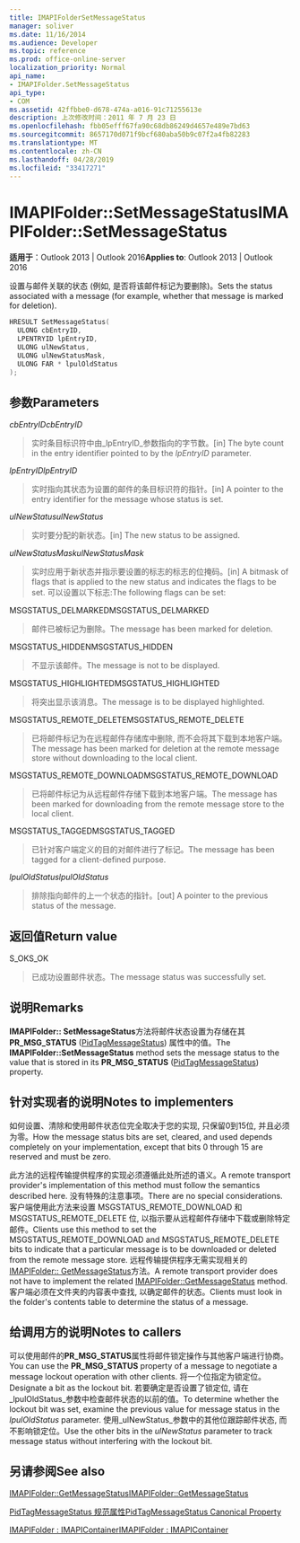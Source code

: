 ```yaml
---
title: IMAPIFolderSetMessageStatus
manager: soliver
ms.date: 11/16/2014
ms.audience: Developer
ms.topic: reference
ms.prod: office-online-server
localization_priority: Normal
api_name:
- IMAPIFolder.SetMessageStatus
api_type:
- COM
ms.assetid: 42ffbbe0-d678-474a-a016-91c71255613e
description: 上次修改时间：2011 年 7 月 23 日
ms.openlocfilehash: fbb05efff67fa90c68db86249d4657e489e7bd63
ms.sourcegitcommit: 8657170d071f9bcf680aba50b9c07f2a4fb82283
ms.translationtype: MT
ms.contentlocale: zh-CN
ms.lasthandoff: 04/28/2019
ms.locfileid: "33417271"
---
```

# <a name="imapifoldersetmessagestatus"></a><span data-ttu-id="57825-103">IMAPIFolder::SetMessageStatus</span><span class="sxs-lookup"><span data-stu-id="57825-103">IMAPIFolder::SetMessageStatus</span></span>

  
  
<span data-ttu-id="57825-104">**适用于**：Outlook 2013 | Outlook 2016</span><span class="sxs-lookup"><span data-stu-id="57825-104">**Applies to**: Outlook 2013 | Outlook 2016</span></span> 
  
<span data-ttu-id="57825-105">设置与邮件关联的状态 (例如, 是否将该邮件标记为要删除)。</span><span class="sxs-lookup"><span data-stu-id="57825-105">Sets the status associated with a message (for example, whether that message is marked for deletion).</span></span>
  
```cpp
HRESULT SetMessageStatus(
  ULONG cbEntryID,
  LPENTRYID lpEntryID,
  ULONG ulNewStatus,
  ULONG ulNewStatusMask,
  ULONG FAR * lpulOldStatus
);
```

## <a name="parameters"></a><span data-ttu-id="57825-106">参数</span><span class="sxs-lookup"><span data-stu-id="57825-106">Parameters</span></span>

 <span data-ttu-id="57825-107">_cbEntryID_</span><span class="sxs-lookup"><span data-stu-id="57825-107">_cbEntryID_</span></span>
  
> <span data-ttu-id="57825-108">实时条目标识符中由_lpEntryID_参数指向的字节数。</span><span class="sxs-lookup"><span data-stu-id="57825-108">[in] The byte count in the entry identifier pointed to by the  _lpEntryID_ parameter.</span></span> 
    
 <span data-ttu-id="57825-109">_lpEntryID_</span><span class="sxs-lookup"><span data-stu-id="57825-109">_lpEntryID_</span></span>
  
> <span data-ttu-id="57825-110">实时指向其状态为设置的邮件的条目标识符的指针。</span><span class="sxs-lookup"><span data-stu-id="57825-110">[in] A pointer to the entry identifier for the message whose status is set.</span></span>
    
 <span data-ttu-id="57825-111">_ulNewStatus_</span><span class="sxs-lookup"><span data-stu-id="57825-111">_ulNewStatus_</span></span>
  
> <span data-ttu-id="57825-112">实时要分配的新状态。</span><span class="sxs-lookup"><span data-stu-id="57825-112">[in] The new status to be assigned.</span></span> 
    
 <span data-ttu-id="57825-113">_ulNewStatusMask_</span><span class="sxs-lookup"><span data-stu-id="57825-113">_ulNewStatusMask_</span></span>
  
> <span data-ttu-id="57825-114">实时应用于新状态并指示要设置的标志的标志的位掩码。</span><span class="sxs-lookup"><span data-stu-id="57825-114">[in] A bitmask of flags that is applied to the new status and indicates the flags to be set.</span></span> <span data-ttu-id="57825-115">可以设置以下标志:</span><span class="sxs-lookup"><span data-stu-id="57825-115">The following flags can be set:</span></span>
    
<span data-ttu-id="57825-116">MSGSTATUS_DELMARKED</span><span class="sxs-lookup"><span data-stu-id="57825-116">MSGSTATUS_DELMARKED</span></span> 
  
> <span data-ttu-id="57825-117">邮件已被标记为删除。</span><span class="sxs-lookup"><span data-stu-id="57825-117">The message has been marked for deletion.</span></span>
    
<span data-ttu-id="57825-118">MSGSTATUS_HIDDEN</span><span class="sxs-lookup"><span data-stu-id="57825-118">MSGSTATUS_HIDDEN</span></span> 
  
> <span data-ttu-id="57825-119">不显示该邮件。</span><span class="sxs-lookup"><span data-stu-id="57825-119">The message is not to be displayed.</span></span>
    
<span data-ttu-id="57825-120">MSGSTATUS_HIGHLIGHTED</span><span class="sxs-lookup"><span data-stu-id="57825-120">MSGSTATUS_HIGHLIGHTED</span></span> 
  
> <span data-ttu-id="57825-121">将突出显示该消息。</span><span class="sxs-lookup"><span data-stu-id="57825-121">The message is to be displayed highlighted.</span></span>
    
<span data-ttu-id="57825-122">MSGSTATUS_REMOTE_DELETE</span><span class="sxs-lookup"><span data-stu-id="57825-122">MSGSTATUS_REMOTE_DELETE</span></span> 
  
> <span data-ttu-id="57825-123">已将邮件标记为在远程邮件存储库中删除, 而不会将其下载到本地客户端。</span><span class="sxs-lookup"><span data-stu-id="57825-123">The message has been marked for deletion at the remote message store without downloading to the local client.</span></span>
    
<span data-ttu-id="57825-124">MSGSTATUS_REMOTE_DOWNLOAD</span><span class="sxs-lookup"><span data-stu-id="57825-124">MSGSTATUS_REMOTE_DOWNLOAD</span></span> 
  
> <span data-ttu-id="57825-125">已将邮件标记为从远程邮件存储下载到本地客户端。</span><span class="sxs-lookup"><span data-stu-id="57825-125">The message has been marked for downloading from the remote message store to the local client.</span></span>
    
<span data-ttu-id="57825-126">MSGSTATUS_TAGGED</span><span class="sxs-lookup"><span data-stu-id="57825-126">MSGSTATUS_TAGGED</span></span> 
  
> <span data-ttu-id="57825-127">已针对客户端定义的目的对邮件进行了标记。</span><span class="sxs-lookup"><span data-stu-id="57825-127">The message has been tagged for a client-defined purpose.</span></span>
    
 <span data-ttu-id="57825-128">_lpulOldStatus_</span><span class="sxs-lookup"><span data-stu-id="57825-128">_lpulOldStatus_</span></span>
  
> <span data-ttu-id="57825-129">排除指向邮件的上一个状态的指针。</span><span class="sxs-lookup"><span data-stu-id="57825-129">[out] A pointer to the previous status of the message.</span></span>
    
## <a name="return-value"></a><span data-ttu-id="57825-130">返回值</span><span class="sxs-lookup"><span data-stu-id="57825-130">Return value</span></span>

<span data-ttu-id="57825-131">S_OK</span><span class="sxs-lookup"><span data-stu-id="57825-131">S_OK</span></span> 
  
> <span data-ttu-id="57825-132">已成功设置邮件状态。</span><span class="sxs-lookup"><span data-stu-id="57825-132">The message status was successfully set.</span></span>
    
## <a name="remarks"></a><span data-ttu-id="57825-133">说明</span><span class="sxs-lookup"><span data-stu-id="57825-133">Remarks</span></span>

<span data-ttu-id="57825-134">**IMAPIFolder:: SetMessageStatus**方法将邮件状态设置为存储在其**PR_MSG_STATUS** ([PidTagMessageStatus](pidtagmessagestatus-canonical-property.md)) 属性中的值。</span><span class="sxs-lookup"><span data-stu-id="57825-134">The **IMAPIFolder::SetMessageStatus** method sets the message status to the value that is stored in its **PR_MSG_STATUS** ([PidTagMessageStatus](pidtagmessagestatus-canonical-property.md)) property.</span></span> 
  
## <a name="notes-to-implementers"></a><span data-ttu-id="57825-135">针对实现者的说明</span><span class="sxs-lookup"><span data-stu-id="57825-135">Notes to implementers</span></span>

<span data-ttu-id="57825-136">如何设置、清除和使用邮件状态位完全取决于您的实现, 只保留0到15位, 并且必须为零。</span><span class="sxs-lookup"><span data-stu-id="57825-136">How the message status bits are set, cleared, and used depends completely on your implementation, except that bits 0 through 15 are reserved and must be zero.</span></span> 
  
<span data-ttu-id="57825-137">此方法的远程传输提供程序的实现必须遵循此处所述的语义。</span><span class="sxs-lookup"><span data-stu-id="57825-137">A remote transport provider's implementation of this method must follow the semantics described here.</span></span> <span data-ttu-id="57825-138">没有特殊的注意事项。</span><span class="sxs-lookup"><span data-stu-id="57825-138">There are no special considerations.</span></span> <span data-ttu-id="57825-139">客户端使用此方法来设置 MSGSTATUS_REMOTE_DOWNLOAD 和 MSGSTATUS_REMOTE_DELETE 位, 以指示要从远程邮件存储中下载或删除特定邮件。</span><span class="sxs-lookup"><span data-stu-id="57825-139">Clients use this method to set the MSGSTATUS_REMOTE_DOWNLOAD and MSGSTATUS_REMOTE_DELETE bits to indicate that a particular message is to be downloaded or deleted from the remote message store.</span></span> <span data-ttu-id="57825-140">远程传输提供程序无需实现相关的[IMAPIFolder:: GetMessageStatus](imapifolder-getmessagestatus.md)方法。</span><span class="sxs-lookup"><span data-stu-id="57825-140">A remote transport provider does not have to implement the related [IMAPIFolder::GetMessageStatus](imapifolder-getmessagestatus.md) method.</span></span> <span data-ttu-id="57825-141">客户端必须在文件夹的内容表中查找, 以确定邮件的状态。</span><span class="sxs-lookup"><span data-stu-id="57825-141">Clients must look in the folder's contents table to determine the status of a message.</span></span> 
  
## <a name="notes-to-callers"></a><span data-ttu-id="57825-142">给调用方的说明</span><span class="sxs-lookup"><span data-stu-id="57825-142">Notes to callers</span></span>

<span data-ttu-id="57825-143">可以使用邮件的**PR_MSG_STATUS**属性将邮件锁定操作与其他客户端进行协商。</span><span class="sxs-lookup"><span data-stu-id="57825-143">You can use the **PR_MSG_STATUS** property of a message to negotiate a message lockout operation with other clients.</span></span> <span data-ttu-id="57825-144">将一个位指定为锁定位。</span><span class="sxs-lookup"><span data-stu-id="57825-144">Designate a bit as the lockout bit.</span></span> <span data-ttu-id="57825-145">若要确定是否设置了锁定位, 请在_lpulOldStatus_参数中检查邮件状态的以前的值。</span><span class="sxs-lookup"><span data-stu-id="57825-145">To determine whether the lockout bit was set, examine the previous value for message status in the  _lpulOldStatus_ parameter.</span></span> <span data-ttu-id="57825-146">使用_ulNewStatus_参数中的其他位跟踪邮件状态, 而不影响锁定位。</span><span class="sxs-lookup"><span data-stu-id="57825-146">Use the other bits in the  _ulNewStatus_ parameter to track message status without interfering with the lockout bit.</span></span> 
  
## <a name="see-also"></a><span data-ttu-id="57825-147">另请参阅</span><span class="sxs-lookup"><span data-stu-id="57825-147">See also</span></span>



[<span data-ttu-id="57825-148">IMAPIFolder::GetMessageStatus</span><span class="sxs-lookup"><span data-stu-id="57825-148">IMAPIFolder::GetMessageStatus</span></span>](imapifolder-getmessagestatus.md)
  
[<span data-ttu-id="57825-149">PidTagMessageStatus 规范属性</span><span class="sxs-lookup"><span data-stu-id="57825-149">PidTagMessageStatus Canonical Property</span></span>](pidtagmessagestatus-canonical-property.md)
  
[<span data-ttu-id="57825-150">IMAPIFolder : IMAPIContainer</span><span class="sxs-lookup"><span data-stu-id="57825-150">IMAPIFolder : IMAPIContainer</span></span>](imapifolderimapicontainer.md)

